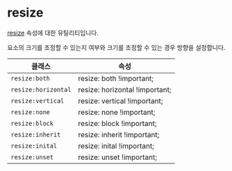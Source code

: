 # resize

[resize](https://developer.mozilla.org/en-US/docs/Web/CSS/resize) 속성에 대한 유틸리티입니다.

요소의 크기를 조정할 수 있는지 여부와 크기를 조정할 수 있는 경우 방향을 설정합니다.

<table>
  <thead>
    <tr>
      <th scope="col">클래스</th>
      <th scope="col">속성</th>
    </tr>
  </thead>
  <tbody>
  <tr>
  <td><code>resize:both</code></td>
  <td><span class="code">resize: both !important;</span></td>
</tr>

<tr>
  <td><code>resize:horizontal</code></td>
  <td><span class="code">resize: horizontal !important;</span></td>
</tr>

<tr>
  <td><code>resize:vertical</code></td>
  <td><span class="code">resize: vertical !important;</span></td>
</tr>

<tr>
  <td><code>resize:none</code></td>
  <td><span class="code">resize: none !important;</span></td>
</tr>

<tr>
  <td><code>resize:block</code></td>
  <td><span class="code">resize: block !important;</span></td>
</tr>

<tr>
  <td><code>resize:inherit</code></td>
  <td><span class="code">resize: inherit !important;</span></td>
</tr>

<tr>
  <td><code>resize:inital</code></td>
  <td><span class="code">resize: inital !important;</span></td>
</tr>

<tr>
  <td><code>resize:unset</code></td>
  <td><span class="code">resize: unset !important;</span></td>
</tr>
  </tbody>

</table>
